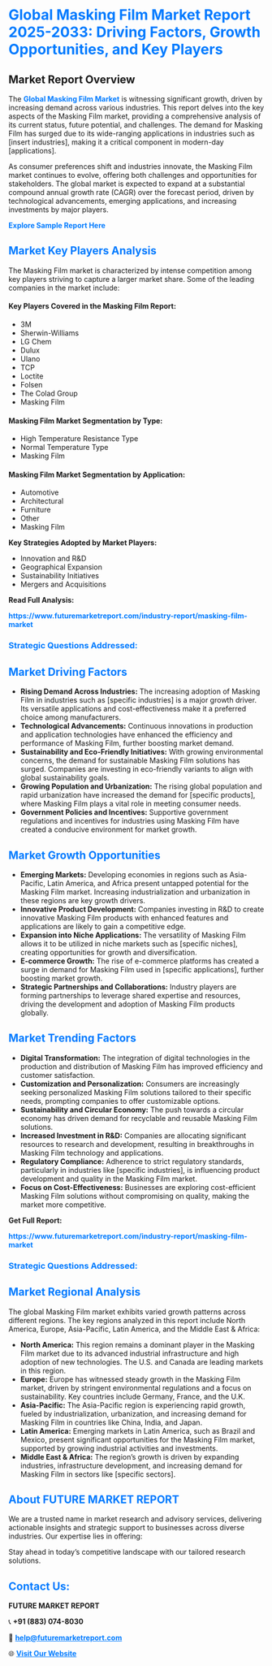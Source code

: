 <h1 style="color: #007BFF;">Global Masking Film Market Report 2025-2033: Driving Factors, Growth Opportunities, and Key Players</h1>

<section id="overview">
<h2>Market Report Overview</h2>
<p>The <a href="https://www.futuremarketreport.com/industry-report/masking-film-market" style="color: #007BFF; text-decoration: none;"><strong>Global Masking Film Market</strong></a> is witnessing significant growth, driven by increasing demand across various industries. This report delves into the key aspects of the Masking Film market, providing a comprehensive analysis of its current status, future potential, and challenges. The demand for Masking Film has surged due to its wide-ranging applications in industries such as [insert industries], making it a critical component in modern-day [applications].</p>
<p>As consumer preferences shift and industries innovate, the Masking Film market continues to evolve, offering both challenges and opportunities for stakeholders. The global market is expected to expand at a substantial compound annual growth rate (CAGR) over the forecast period, driven by technological advancements, emerging applications, and increasing investments by major players.</p>
</section>

<section id="overview">
<p><a href="https://www.futuremarketreport.com/request-sample/reportId=100265" style="color: #007BFF; text-decoration: none;"><strong>Explore Sample Report Here</strong></a></p>
</section>

<section id="key-players">
<h2 style="color: #007BFF;">Market Key Players Analysis</h2>
<p>The Masking Film market is characterized by intense competition among key players striving to capture a larger market share. Some of the leading companies in the market include:</p>
<h4>Key Players Covered in the Masking Film Report:</h4>
<ul><li>3M</li><li>Sherwin-Williams</li><li>LG Chem</li><li>Dulux</li><li>Ulano</li><li>TCP</li><li>Loctite</li><li>Folsen</li><li>The Colad Group</li><li>Masking Film</li></ul>
<h4>Masking Film Market Segmentation by Type:</h4>
<ul><li>High Temperature Resistance Type</li><li>Normal Temperature Type</li><li>Masking Film</li></ul>

<h4>Masking Film Market Segmentation by Application:</h4>
<ul><li>Automotive</li><li>Architectural</li><li>Furniture</li><li>Other</li><li>Masking Film</li></ul>
<p><strong>Key Strategies Adopted by Market Players:</strong></p>
<ul>
<li>Innovation and R&D</li>
<li>Geographical Expansion</li>
<li>Sustainability Initiatives</li>
<li>Mergers and Acquisitions</li>
</ul>
</section>

<section>
<p><strong>Read Full Analysis: </strong></p><a href="https://www.futuremarketreport.com/industry-report/masking-film-market" style="color: #007BFF; text-decoration: none;"><strong>https://www.futuremarketreport.com/industry-report/masking-film-market</strong></a>
<h3 style="color: #007BFF;">Strategic Questions Addressed:</h3>
</section>

<section id="driving-factors">
<h2 style="color: #007BFF;">Market Driving Factors</h2>
<ul>
<li><strong>Rising Demand Across Industries:</strong> The increasing adoption of Masking Film in industries such as [specific industries] is a major growth driver. Its versatile applications and cost-effectiveness make it a preferred choice among manufacturers.</li>
<li><strong>Technological Advancements:</strong> Continuous innovations in production and application technologies have enhanced the efficiency and performance of Masking Film, further boosting market demand.</li>
<li><strong>Sustainability and Eco-Friendly Initiatives:</strong> With growing environmental concerns, the demand for sustainable Masking Film solutions has surged. Companies are investing in eco-friendly variants to align with global sustainability goals.</li>
<li><strong>Growing Population and Urbanization:</strong> The rising global population and rapid urbanization have increased the demand for [specific products], where Masking Film plays a vital role in meeting consumer needs.</li>
<li><strong>Government Policies and Incentives:</strong> Supportive government regulations and incentives for industries using Masking Film have created a conducive environment for market growth.</li>
</ul>
</section>

<section id="growth-opportunities">
<h2 style="color: #007BFF;">Market Growth Opportunities</h2>
<ul>
<li><strong>Emerging Markets:</strong> Developing economies in regions such as Asia-Pacific, Latin America, and Africa present untapped potential for the Masking Film market. Increasing industrialization and urbanization in these regions are key growth drivers.</li>
<li><strong>Innovative Product Development:</strong> Companies investing in R&D to create innovative Masking Film products with enhanced features and applications are likely to gain a competitive edge.</li>
<li><strong>Expansion into Niche Applications:</strong> The versatility of Masking Film allows it to be utilized in niche markets such as [specific niches], creating opportunities for growth and diversification.</li>
<li><strong>E-commerce Growth:</strong> The rise of e-commerce platforms has created a surge in demand for Masking Film used in [specific applications], further boosting market growth.</li>
<li><strong>Strategic Partnerships and Collaborations:</strong> Industry players are forming partnerships to leverage shared expertise and resources, driving the development and adoption of Masking Film products globally.</li>
</ul>
</section>

<section id="trending-factors">
<h2 style="color: #007BFF;">Market Trending Factors</h2>
<ul>
<li><strong>Digital Transformation:</strong> The integration of digital technologies in the production and distribution of Masking Film has improved efficiency and customer satisfaction.</li>
<li><strong>Customization and Personalization:</strong> Consumers are increasingly seeking personalized Masking Film solutions tailored to their specific needs, prompting companies to offer customizable options.</li>
<li><strong>Sustainability and Circular Economy:</strong> The push towards a circular economy has driven demand for recyclable and reusable Masking Film solutions.</li>
<li><strong>Increased Investment in R&D:</strong> Companies are allocating significant resources to research and development, resulting in breakthroughs in Masking Film technology and applications.</li>
<li><strong>Regulatory Compliance:</strong> Adherence to strict regulatory standards, particularly in industries like [specific industries], is influencing product development and quality in the Masking Film market.</li>
<li><strong>Focus on Cost-Effectiveness:</strong> Businesses are exploring cost-efficient Masking Film solutions without compromising on quality, making the market more competitive.</li>
</ul>
</section>

<section>
<p><strong>Get Full Report: </strong></p><a href="https://www.futuremarketreport.com/industry-report/masking-film-market" style="color: #007BFF; text-decoration: none;"><strong>https://www.futuremarketreport.com/industry-report/masking-film-market</strong></a>
<h3 style="color: #007BFF;">Strategic Questions Addressed:</h3>
</section>


<section id="regional-analysis">
<h2 style="color: #007BFF;">Market Regional Analysis</h2>
<p>The global Masking Film market exhibits varied growth patterns across different regions. The key regions analyzed in this report include North America, Europe, Asia-Pacific, Latin America, and the Middle East & Africa:</p>
<ul>
<li><strong>North America:</strong> This region remains a dominant player in the Masking Film market due to its advanced industrial infrastructure and high adoption of new technologies. The U.S. and Canada are leading markets in this region.</li>
<li><strong>Europe:</strong> Europe has witnessed steady growth in the Masking Film market, driven by stringent environmental regulations and a focus on sustainability. Key countries include Germany, France, and the U.K.</li>
<li><strong>Asia-Pacific:</strong> The Asia-Pacific region is experiencing rapid growth, fueled by industrialization, urbanization, and increasing demand for Masking Film in countries like China, India, and Japan.</li>
<li><strong>Latin America:</strong> Emerging markets in Latin America, such as Brazil and Mexico, present significant opportunities for the Masking Film market, supported by growing industrial activities and investments.</li>
<li><strong>Middle East & Africa:</strong> The region’s growth is driven by expanding industries, infrastructure development, and increasing demand for Masking Film in sectors like [specific sectors].</li>
</ul>
</section>

<footer>
<h2 style="color: #007BFF;">About FUTURE MARKET REPORT</h2>
<p>We are a trusted name in market research and advisory services, delivering actionable insights and strategic support to businesses across diverse industries. Our expertise lies in offering:</p>

<p>Stay ahead in today’s competitive landscape with our tailored research solutions.</p>

<h2 style="color: #007BFF;">Contact Us:</h2>
<p><strong>FUTURE MARKET REPORT</strong></p>
<p>📞 <strong>+91 (883) 074-8030</strong></p>
<p>📧 <strong><a href="mailto:help@futuremarketreport.com" style="color: #007BFF;">help@futuremarketreport.com</a></strong></p>
<p>🌐 <strong><a href="https://www.futuremarketreport.com/" style="color: #007BFF;">Visit Our Website</a></strong></p>
</footer>